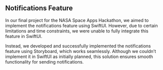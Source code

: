 ## Notifications Feature 

In our final project for the NASA Space Apps Hackathon, we aimed to implement the notifications feature using SwiftUI. However, due to certain limitations and time constraints, we were unable to fully integrate this feature in SwiftUI.

Instead, we developed and successfully implemented the notifications feature using Storyboard, which works seamlessly. Although we couldn’t implement it in SwiftUI as initially planned, this solution ensures smooth functionality for sending notifications.


